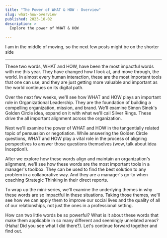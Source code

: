 ```yaml
---
title: "The Power of WHAT & HOW - Overview"
slug: what-how-overview
published: 2023-10-02
description: >
  Explore the power of WHAT & HOW

---
```


I am in the middle of moving, so the next few posts might be on the shorter side

---

These two words, WHAT and HOW, have been the most impactful words with me this year. They have changed how I look
at, and move through, the world. In almost every human interaction, these are the most important tools that one can use,
and they are just getting more valuable and important as the world continues on its digital path.


Over the next few weeks, we'll see how WHAT and HOW plays an important role in Organizational Leadership. They are the
foundation of building a compelling organization, mission, and brand. We'll examine Simon Sinek's Golden Circle idea,
expand on it with what we'll call Silver Rings. These drive the all important alignment across the organization.


Next we'll examine the power of WHAT and HOW in the tangentially related topic of persuasion or negotiation. While
answering the Golden Circle questions, WHAT and HOW play a vital role in the process of aligning perspectives to
answer those questions themselves (wow, talk about idea Inception!). 


After we explore how these words align and maintain an organization's alignment, we'll see how these words are the most
important tools in a manager's toolbox. They can be used to find the best solution to any problem in a collaborative
way. And they are a manager's go-to when coaching Strategic Thinking in their direct reports.


To wrap up the mini-series, we'll examine the underlying themes in why these words are so impactful in these situations.
Taking those themes, we'll see how we can apply them to improve our social lives and the quality of all of our
relationships, not just the ones in a professional setting.


How can two little words be so powerful? What is it about these words that make them applicable in so many different and
seemingly unrelated areas? (Haha! Did you see what I did there?). Let's continue forward together and find out.

